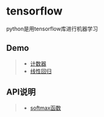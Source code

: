 # tensorflow
python是用tensorflow库进行机器学习

## Demo
> * [计数器](/src/examples/counter.py)
> * [线性回归](/src/examples/linear_regression.py)

## API说明
> * [softmax函数](/src/instruction/softmax.py)

